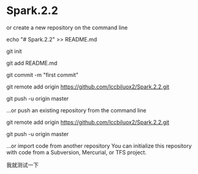 # Spark.2.2

or create a new repository on the command line

echo "# Spark.2.2" >> README.md

git init

git add README.md

git commit -m "first commit"

git remote add origin https://github.com/lccbiluox2/Spark.2.2.git

git push -u origin master





…or push an existing repository from the command line

git remote add origin https://github.com/lccbiluox2/Spark.2.2.git

git push -u origin master




…or import code from another repository
You can initialize this repository with code from a Subversion, Mercurial, or TFS project.

我就测试一下
